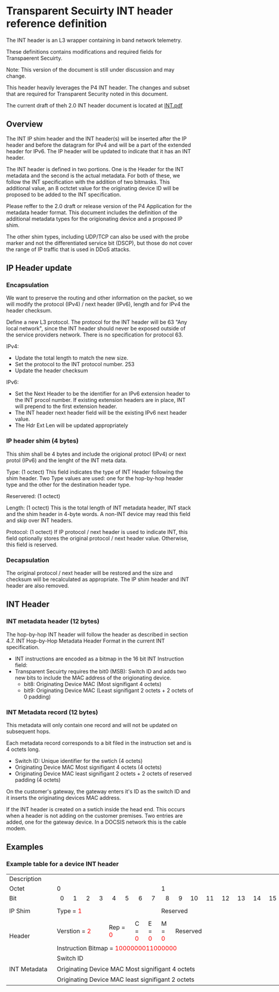 # Transparent Secuirty INT header reference definition

The INT header is an L3 wrapper containing in band network telemetry.

These definitions contains modifications and required fields for Transpaerent Secuirty.

  Note: This version of the document is still under discussion and may change.

This header heavily leverages the P4 INT header.  The changes and subset that are required for
Transparent Security noted in this document.

The current draft of theh 2.0 INT header document is located at [INT.pdf](https://github.com/p4lang/p4-applications/blob/master/docs/INT.pdf)

## Overview

The INT IP shim header and the INT header(s) will be inserted after the IP header and before the datagram for IPv4 and will be a part of the extended header for IPv6.  The IP header will be updated to indicate that it has an INT header.

The INT header is defined in two portions.  One is the Header for the INT metadata and the second is the actual metadata.  For both of these, we follow the INT specification with the addition of two bitmasks.  This additional value, an 8 octctet value for the originating device ID will be proposed to be added to the INT specification.

Please reffer to the 2.0 draft or release version of the P4 Application for the metadata header format.  This document includes the definition of the additional metadata types for the origionating device and a proposed IP shim.

The other shim types, including UDP/TCP can also be used with the probe marker and not the differentiated service bit (DSCP), but those do not cover the range of IP traffic that is used in DDoS attacks.

## IP Header update

### Encapsulation

We want to preserve the routing and other information on the packet, so we will modify the protocol (IPv4) / next header (IPv6), length and for IPv4 the header checksum.

Define a new L3 protocol.  The protocol for the INT header will be 63 "Any local network", since the INT header should never be exposed outside of the service providers network.  There is no specification for protocol 63.

IPv4:

* Update the total length to match the new size.
* Set the protocol to the INT protocol number. 253
* Update the header checksum

IPv6:

* Set the Next Header to be the identifier for an IPv6 extension header to the INT procol number.  If existing extension headers are in place, INT will prepend to the first extension header.
* The INT header next header field will be the existing IPv6 next header value.
* The Hdr Ext Len will be updated appropriately

### IP header shim (4 bytes)

This shim shall be 4 bytes and include the origional protocl (IPv4) or next protol (IPv6) and the lenght of the INT meta data.

Type: (1 octect) This field indicates the type of INT Header following the shim header. Two Type values are used: one for the hop-by-hop header type and the other for the destination header type.

Reservered: (1 octect)

Length: (1 octect) This is the total length of INT metadata header, INT stack and the shim header in 4-byte words. A non-INT device may read this field and skip over INT headers.

Protocol: (1 octect) If IP protocol / next header is used to indicate INT, this field optionally stores the original protocol / next header value. Otherwise, this field is reserved.

### Decapsulation

The original protocol / next header will be restored and the size and checksum will be recalculated as appropriate.  The IP shim header and INT header are also removed.

## INT Header

### INT metadata header (12 bytes)

The hop-by-hop INT header will follow the header as described in section 4.7. INT Hop-by-Hop Metadata Header Format in the current INT specification.

* INT instructions are encoded as a bitmap in the 16 bit INT Instruction field:
* Transparent Secuirty requires the bit0 (MSB): Switch ID and adds two new bits to include
the MAC address of the origionating device.
  * bit8: Originating Device MAC (Most signifigant 4 octets)
  * bit9: Originating Device MAC (Least signifigant 2 octets + 2 octets of 0 padding)

### INT Metadata record (12 bytes)

This metadata will only contain one record and will not be updated on subsequent hops.

Each metadata record corresponds to a bit filed in the instruction set and is 4 octets long.

* Switch ID: Unique identifier for the swtich (4 octets)
* Originating Device MAC Most signifigant 4 octets (4 octets)
* Originating Device MAC least signifigant 2 octets + 2 octets of reserved padding (4 octets)

On the customer's gateway, the gateway enters it's ID as the switch ID and it inserts the originating devices MAC address.

If the INT header is created on a swtich inside the head end.  This occurs when a header is not adding on the customer premises.  Two entries are added, one for the gateway device.  In a DOCSIS network this is the cable modem.

## Examples

### Example table for a device INT header

<table border=0 cellpadding=0 cellspacing=0 width=1419 style='border-collapse:
 collapse;table-layout:fixed;width:1056pt'>
 <col width=171 style='mso-width-source:userset;mso-width-alt:5461;width:128pt'>
 <col width=39 span=16 style='mso-width-source:userset;mso-width-alt:1237;
 width:29pt'>
 <col width=39 style='mso-width-source:userset;mso-width-alt:1237;width:29pt'>
 <col width=39 span=15 style='mso-width-source:userset;mso-width-alt:1237;
 width:29pt'>
 <tr height=21 style='height:16.0pt'>
  <td height=21 width=171 style='height:16.0pt;width:128pt'>Description</td>
  <td width=39 style='width:29pt'></td>
  <td width=39 style='width:29pt'></td>
  <td width=39 style='width:29pt'></td>
  <td width=39 style='width:29pt'></td>
  <td width=39 style='width:29pt'></td>
  <td width=39 style='width:29pt'></td>
  <td width=39 style='width:29pt'></td>
  <td width=39 style='width:29pt'></td>
  <td width=39 style='width:29pt'></td>
  <td width=39 style='width:29pt'></td>
  <td width=39 style='width:29pt'></td>
  <td width=39 style='width:29pt'></td>
  <td width=39 style='width:29pt'></td>
  <td width=39 style='width:29pt'></td>
  <td width=39 style='width:29pt'></td>
  <td width=39 style='width:29pt'></td>
  <td width=39 style='width:29pt'></td>
  <td width=39 style='width:29pt'></td>
  <td width=39 style='width:29pt'></td>
  <td width=39 style='width:29pt'></td>
  <td width=39 style='width:29pt'></td>
  <td width=39 style='width:29pt'></td>
  <td width=39 style='width:29pt'></td>
  <td width=39 style='width:29pt'></td>
  <td width=39 style='width:29pt'></td>
  <td width=39 style='width:29pt'></td>
  <td width=39 style='width:29pt'></td>
  <td width=39 style='width:29pt'></td>
  <td width=39 style='width:29pt'></td>
  <td width=39 style='width:29pt'></td>
  <td width=39 style='width:29pt'></td>
  <td width=39 style='width:29pt'></td>
 </tr>
 <tr height=21 style='height:16.0pt'>
  <td height=21 style='height:16.0pt'>Octet</td>
  <td colspan=8 class=xl64>0</td>
  <td colspan=8 class=xl64>1</td>
  <td colspan=8 class=xl64>2</td>
  <td colspan=8 class=xl64>3</td>
 </tr>
 <tr height=21 style='height:16.0pt'>
  <td height=21 style='height:16.0pt'>Bit</td>
  <td align=right>0</td>
  <td align=right>1</td>
  <td align=right>2</td>
  <td align=right>3</td>
  <td align=right>4</td>
  <td align=right>5</td>
  <td align=right>6</td>
  <td align=right>7</td>
  <td align=right>8</td>
  <td align=right>9</td>
  <td align=right>10</td>
  <td align=right>11</td>
  <td align=right>12</td>
  <td align=right>13</td>
  <td align=right>14</td>
  <td align=right>15</td>
  <td align=right>16</td>
  <td align=right>17</td>
  <td align=right>18</td>
  <td align=right>19</td>
  <td align=right>20</td>
  <td align=right>21</td>
  <td align=right>22</td>
  <td align=right>23</td>
  <td align=right>24</td>
  <td align=right>25</td>
  <td align=right>26</td>
  <td align=right>27</td>
  <td align=right>28</td>
  <td align=right>29</td>
  <td align=right>30</td>
  <td align=right>31</td>
 </tr>
 <tr height=21 style='height:16.0pt'>
  <td height=42 class=xl65 style='height:32.0pt'>IP Shim</td>
  <td colspan=8 class=xl63>Type = <font color="red">1</font></td>
  <td colspan=8 class=xl63>Reserved</td>
  <td colspan=8 class=xl63>Length = <font color="red">6</font></td>
  <td colspan=8 class=xl63>Next Protocol</td>
 </tr>
 <tr height=21 style='height:16.0pt'>
  <td rowspan=2 height=42 class=xl65 style='height:32.0pt'>Header</td>
  <td colspan=4 class=xl63>Verstion = <font color="red">2</font></td>
  <td colspan=2 class=xl63>Rep = <font color="red">0</font></td>
  <td>C = <font color="red">0</font></td>
  <td>E = <font color="red">0</font></td>
  <td>M = <font color="red">0</font></td>
  <td colspan=10 class=xl63>Reserved</td>
  <td colspan=5 class=xl63>Per-hop Metadata Length = <font color="red">3</font></td>
  <td colspan=8 class=xl63>Remaining Hop Cnt</td>
 </tr>
 <tr height=21 style='height:16.0pt'>
  <td colspan=16 height=21 class=xl66 style='height:16.0pt'>Instruction Bitmap = <font color="red">1000000011000000</font></td>
  <td colspan=16 class=xl63>Reserved</td>
 </tr>
 <tr height=21 style='height:16.0pt'>
  <td rowspan=3 height=84 class=xl65 style='height:64.0pt'>INT Metadata</td>
  <td colspan=32 height=21 class=xl67 style='height:16.0pt'>Switch ID</td>
</tr>
 <tr height=21 style='height:16.0pt'>
  <td colspan=32 height=21 class=xl67 style='height:16.0pt'>Originating Device
  MAC Most signifigant 4 octets<span style='mso-spacerun:yes'> </span></td>
 </tr>
 <tr height=21 style='height:16.0pt'>
  <td colspan=16 height=21 class=xl67 style='height:16.0pt'>Originating Device
  MAC least signifigant 2 octets</td>
  <td colspan=16 class=xl67>Reserved</td>
 </tr>
</table>
